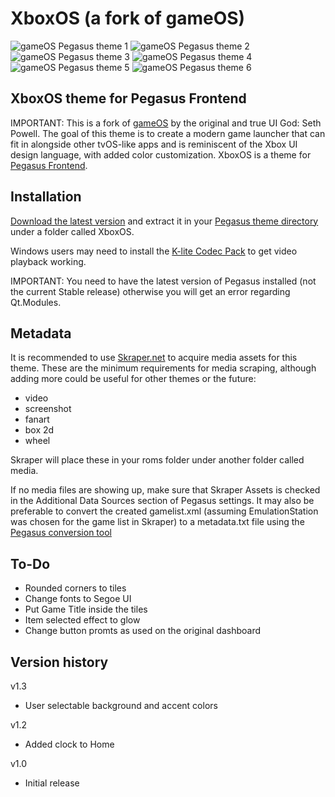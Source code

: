 # XboxOS (a fork of gameOS)

![gameOS Pegasus theme 1](https://i.imgur.com/Cb31gtf.png)
![gameOS Pegasus theme 2](https://i.imgur.com/19DZEJ1.jpg)
![gameOS Pegasus theme 3](https://i.imgur.com/x5ATDSx.png)
![gameOS Pegasus theme 4](https://i.imgur.com/KLz2mUE.png)
![gameOS Pegasus theme 5](https://i.imgur.com/pRa3o3I.png)
![gameOS Pegasus theme 6](https://news.xbox.com/en-us/wp-content/uploads/sites/2/2020/08/Xbox-Visual-Refesh-Style-Guide.jpg?w=1200)


## XboxOS theme for Pegasus Frontend

IMPORTANT: This is a fork of [gameOS](https://github.com/PlayingKarrde/gameOS/releases/latest) by the original and true UI God: Seth Powell. The goal of this theme is to create a modern game launcher that can fit in alongside other tvOS-like apps and is reminiscent of the Xbox UI design language, with added color customization. XboxOS is a theme for [Pegasus Frontend](http://pegasus-frontend.org/).

## Installation

[Download the latest version](https://github.com/alfredolvera/XboxOS/releases/latest) and extract it in your [Pegasus theme directory](http://pegasus-frontend.org/docs/user-guide/installing-themes/) under a folder called XboxOS.

Windows users may need to install the [K-lite Codec Pack](https://www.codecguide.com/download_kl.htm) to get video playback working.

IMPORTANT: You need to have the latest version of Pegasus installed (not the current Stable release) otherwise you will get an error regarding Qt.Modules.

## Metadata

It is recommended to use [Skraper.net](http://www.skraper.net/) to acquire media assets for this theme. These are the minimum requirements for media scraping, although adding more could be useful for other themes or the future:

- video
- screenshot
- fanart
- box 2d
- wheel

Skraper will place these in your roms folder under another folder called media.

If no media files are showing up, make sure that Skraper Assets is checked in the Additional Data Sources section of Pegasus settings. It may also be preferable to convert the created gamelist.xml (assuming EmulationStation was chosen for the game list in Skraper) to a metadata.txt file using the [Pegasus conversion tool](http://pegasus-frontend.org/tools/convert/)

## To-Do

- Rounded corners to tiles
- Change fonts to Segoe UI
- Put Game Title inside the tiles
- Item selected effect to glow
- Change button promts as used on the original dashboard

## Version history
v1.3
- User selectable background and accent colors

v1.2
- Added clock to Home

v1.0
- Initial release
